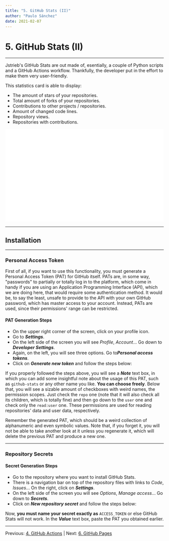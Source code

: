 ```yaml
---
title: "5. GitHub Stats (II)"
author: "Paulo Sánchez"
date: 2021-02-07
---
```


# 5. GitHub Stats (II)

***

Jstrieb's GitHub Stats are out made of, esentially, a couple of Python scripts and a GitHub Actions workflow. Thankfully, the developer put in the effort to make them very user-friendly.

This statistics card is able to display:

* The amount of stars of your repositories.
* Total amount of forks of your repositories.
* Contributions to other projects / repositories.
* Amount of changed code lines.
* Repository views.
* Repositories with contributions.

![](https://github.com/erlete/github-customization-guide/blob/master/github_stats/generated/overview.svg)

***

## Installation

***

### Personal Access Token

First of all, if you want to use this functionality, you must generate a Personal Access Token (PAT) for GitHub itself. PATs are, in some way, "passwords" to partially or totally log in to the platform, which come in handy if you are using an Application Programming Interface (API), which we are doing here, that would require some authentication method. It would be, to say the least, unsafe to provide to the API with your own GitHub password, which has master access to your account. Instead, PATs are used, since their permissions' range can be restricted.

#### PAT Generation Steps

* On the upper right corner of the screen, click on your profile icon.
* Go to ***Settings***.
* On the left side of the screen you will see *Profile*, *Account*... Go down to ***Developer Settings***.
* Again, on the left, you will see three options. Go to***Personal access tokens***.
* Click on ***Generate new token*** and follow the steps below:

If you properly followed the steps above, you will see a ***Note*** text box, in which you can add some insightful note about the usage of this PAT, such as `github-stats` or any other name you like. **You can choose freely**. Below that, you will see a sizable amount of checkboxes with weird names, the permission scopes. Just check the `repo` one (note that it will also check all its children, which is totally fine) and then go down to the `user` one and check only the `read:user` one. These permissions are used for reading repositories' data and user data, respectively.

Remember the generated PAT, which should be a weird collection of alphanumeric and even symbolic values. Note that, if you forget it, you will not be able to take another look at it unless you regenerate it, which will delete the previous PAT and produce a new one.

***

### Repository Secrets




#### Secret Generation Steps

* Go to the repository where you want to install GitHub Stats.
* There is a navigation bar on top of the repository files with links to *Code*, *Issues*... On the right, click on ***Settings***.
* On the left side of the screen you will see *Options*, *Manage access*... Go down to ***Secrets***.
* Click on ***New repository secret*** and follow the steps below:

Now, **you must name your secret exactly as** `ACCESS_TOKEN` or else GitHub Stats will not work. In the ***Value*** text box, paste the PAT you obtained earlier.

***

Previous: [4. GitHub Actions](https://erlete.github.io/github-customization-guide/guides/actions-guide.html) | Next: [6. GitHub Pages](https://erlete.github.io/github-customization-guide/guides/pages-guide.html)
